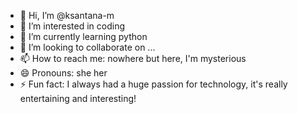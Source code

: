 - 👋 Hi, I’m @ksantana-m
- 👀 I’m interested in coding
- 🌱 I’m currently learning python
- 💞️ I’m looking to collaborate on ...
- 📫 How to reach me: nowhere but here, I'm mysterious
- 😄 Pronouns: she her
- ⚡ Fun fact: I always had a huge passion for technology, it's really entertaining and interesting!

<!---
ksantana-m/ksantana-m is a ✨ special ✨ repository because its `README.md` (this file) appears on your GitHub profile.
You can click the Preview link to take a look at your changes.
--->
